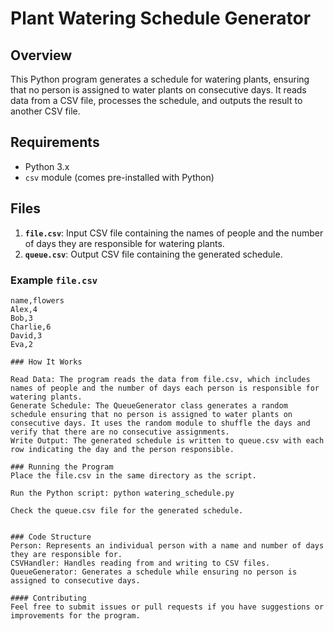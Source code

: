 # Plant Watering Schedule Generator

## Overview

This Python program generates a schedule for watering plants, ensuring that no person is assigned to water plants on consecutive days. It reads data from a CSV file, processes the schedule, and outputs the result to another CSV file.

## Requirements

- Python 3.x
- `csv` module (comes pre-installed with Python)

## Files

1. **`file.csv`**: Input CSV file containing the names of people and the number of days they are responsible for watering plants.
2. **`queue.csv`**: Output CSV file containing the generated schedule.

### Example `file.csv`

```csv
name,flowers
Alex,4
Bob,3
Charlie,6
David,3
Eva,2

### How It Works

Read Data: The program reads the data from file.csv, which includes names of people and the number of days each person is responsible for watering plants.
Generate Schedule: The QueueGenerator class generates a random schedule ensuring that no person is assigned to water plants on consecutive days. It uses the random module to shuffle the days and verify that there are no consecutive assignments.
Write Output: The generated schedule is written to queue.csv with each row indicating the day and the person responsible.

### Running the Program
Place the file.csv in the same directory as the script.

Run the Python script: python watering_schedule.py

Check the queue.csv file for the generated schedule.


### Code Structure
Person: Represents an individual person with a name and number of days they are responsible for.
CSVHandler: Handles reading from and writing to CSV files.
QueueGenerator: Generates a schedule while ensuring no person is assigned to consecutive days.

#### Contributing
Feel free to submit issues or pull requests if you have suggestions or improvements for the program.
